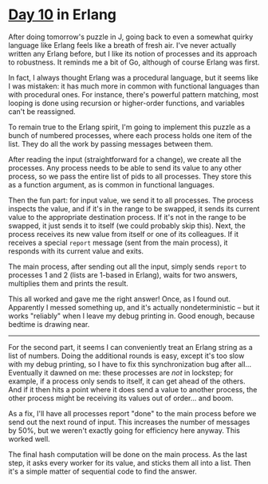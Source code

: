 # [Day 10](http://adventofcode.com/2017/day/10) in Erlang

After doing tomorrow's puzzle in J, going back to even a somewhat quirky
language like Erlang feels like a breath of fresh air. I've never actually
written any Erlang before, but I like its notion of processes and its approach
to robustness. It reminds me a bit of Go, although of course Erlang was first.

In fact, I always thought Erlang was a procedural language, but it seems like I
was mistaken: it has much more in common with functional languages than with
procedural ones. For instance, there's powerful pattern matching, most looping
is done using recursion or higher-order functions, and variables can't be
reassigned.

To remain true to the Erlang spirit, I'm going to implement this puzzle as a
bunch of numbered processes, where each process holds one item of the list.
They do all the work by passing messages between them.

After reading the input (straightforward for a change), we create all the
processes. Any process needs to be able to send its value to any other process,
so we pass the entire list of pids to all processes. They store this as a
function argument, as is common in functional languages.

Then the fun part: for input value, we send it to all processes. The process
inspects the value, and if it's in the range to be swapped, it sends its
current value to the appropriate destination process. If it's not in the range
to be swapped, it just sends it to itself (we could probably skip this). Next,
the process receives its new value from itself or one of its colleagues. If it
receives a special `report` message (sent from the main process), it responds
with its current value and exits.

The main process, after sending out all the input, simply sends `report` to
processes 1 and 2 (lists are 1-based in Erlang), waits for two answers,
multiplies them and prints the result.

This all worked and gave me the right answer! Once, as I found out. Apparently
I messed something up, and it's actually nondeterministic – but it works
"reliably" when I leave my debug printing in. Good enough, because bedtime is
drawing near.

---

For the second part, it seems I can conveniently treat an Erlang string as a
list of numbers. Doing the additional rounds is easy, except it's too slow with
my debug printing, so I have to fix this synchronization bug after all...
Eventually it dawned on me: these processes are _not_ in lockstep; for example,
if a process only sends to itself, it can get ahead of the others. And if
it then hits a point where it does send a value to another process, the other
process might be receiving its values out of order... and boom.

As a fix, I'll have all processes report "done" to the main process before we
send out the next round of input. This increases the number of messages by 50%,
but we weren't exactly going for efficiency here anyway. This worked well.

The final hash computation will be done on the main process. As the last step,
it asks every worker for its value, and sticks them all into a list. Then it's
a simple matter of sequential code to find the answer.
